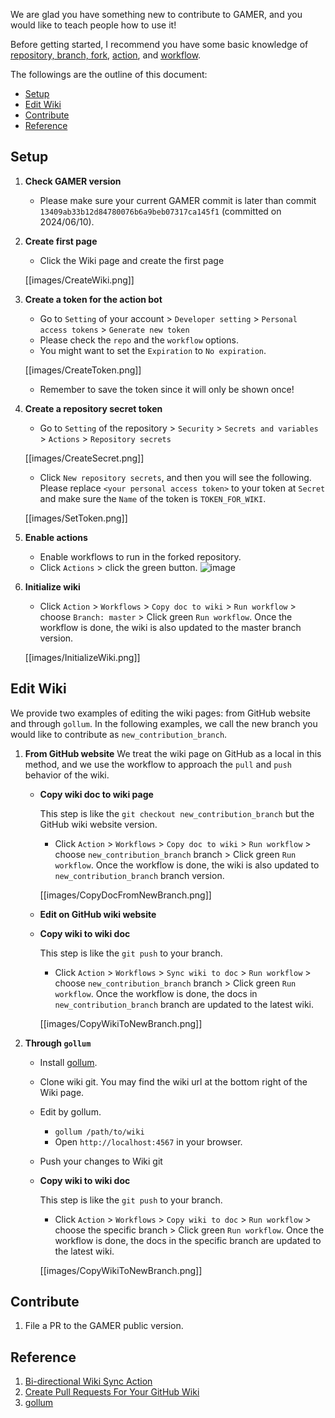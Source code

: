 We are glad you have something new to contribute to GAMER, and you would like to teach people how to use it!

Before getting started, I recommend you have some basic knowledge of [repository, branch, fork](https://docs.github.com/en/repositories/creating-and-managing-repositories/about-repositories), [action](https://docs.github.com/en/actions), and [workflow](https://docs.github.com/en/actions/using-workflows).

The followings are the outline of this document:
* [Setup](#Setup)
* [Edit Wiki](#Edit-Wiki)
* [Contribute](#Contribute)
* [Reference](#Reference)

## Setup
1. **Check GAMER version**
   * Please make sure your current GAMER commit is later than commit `13409ab33b12d84780076b6a9beb07317ca145f1` (committed on 2024/06/10).

1. **Create first page**
   * Click the Wiki page and create the first page

   [[images/CreateWiki.png]]

1. **Create a token for the action bot**
   * Go to `Setting` of your account > `Developer setting` > `Personal access tokens` > `Generate new token`
   * Please check the `repo` and the `workflow` options.
   * You might want to set the `Expiration` to `No expiration`.

   [[images/CreateToken.png]]

   * Remember to save the token since it will only be shown once!

1. **Create a repository secret token**
   * Go to `Setting` of the repository > `Security` > `Secrets and variables` > `Actions` > `Repository secrets`
   
   [[images/CreateSecret.png]]

   * Click `New repository secrets`, and then you will see the following. Please replace `<your personal access token>` to your token at `Secret` and make sure the `Name` of the token is `TOKEN_FOR_WIKI`. 

   [[images/SetToken.png]]

1. **Enable actions**
   * Enable workflows to run in the forked repository.
   * Click `Actions` > click the green button.
   ![image](https://github.com/ChunYen-Chen/CheckNode/assets/70311975/9e58d4a8-3248-4ceb-81ff-276a6943149d)

1. **Initialize wiki**
   * Click `Action` > `Workflows` > `Copy doc to wiki` > `Run workflow` > choose `Branch: master` > Click green `Run workflow`. Once the workflow is done, the wiki is also updated to the master branch version.

   [[images/InitializeWiki.png]]

## Edit Wiki
We provide two examples of editing the wiki pages: from GitHub website and through `gollum`. In the following examples, we call the new branch you would like to contribute as `new_contribution_branch`.
1. **From GitHub website**
   We treat the wiki page on GitHub as a local in this method, and we use the workflow to approach the `pull` and `push` behavior of the wiki.
   - **Copy wiki doc to wiki page**

     This step is like the `git checkout new_contribution_branch` but the GitHub wiki website version. 
     * Click `Action` > `Workflows` > `Copy doc to wiki` > `Run workflow` > choose `new_contribution_branch` branch > Click green `Run workflow`. Once the workflow is done, the wiki is also updated to `new_contribution_branch` branch version.

      [[images/CopyDocFromNewBranch.png]]

   - **Edit on GitHub wiki website**
   - **Copy wiki to wiki doc**

     This step is like the `git push` to your branch.
     * Click `Action` > `Workflows` > `Sync wiki to doc` > `Run workflow` > choose `new_contribution_branch` branch > Click green `Run workflow`. Once the workflow is done, the docs in `new_contribution_branch` branch are updated to the latest wiki.

      [[images/CopyWikiToNewBranch.png]]

1. **Through `gollum`**
   - Install [gollum](https://github.com/gollum/gollum).
   - Clone wiki git. You may find the wiki url at the bottom right of the Wiki page.
   - Edit by gollum.
     * `gollum /path/to/wiki`
     * Open `http://localhost:4567` in your browser.
   - Push your changes to Wiki git
   - **Copy wiki to wiki doc**

     This step is like the `git push` to your branch.
     * Click `Action` > `Workflows` > `Copy wiki to doc` > `Run workflow` > choose the specific branch > Click green `Run workflow`. Once the workflow is done, the docs in the specific branch are updated to the latest wiki.

     [[images/CopyWikiToNewBranch.png]]

## Contribute
   1. File a PR to the GAMER public version.

## Reference
1. [Bi-directional Wiki Sync Action](https://github.com/marketplace/actions/bi-directional-wiki-sync-action)
1. [Create Pull Requests For Your GitHub Wiki](https://nimblehq.co/blog/create-github-wiki-pull-request)
1. [gollum](https://github.com/gollum/gollum)